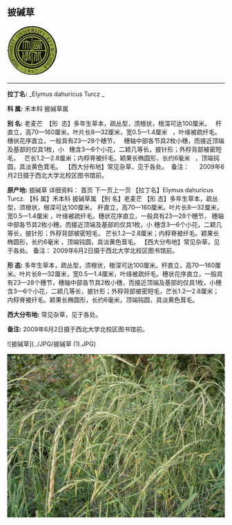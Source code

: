 ## 披碱草

![西北大学校园网络植物志](../JPG/nwu.gif)

---

**拉丁名:**  _Elymus dahuricus Turcz _

**科 属:** 禾本科 披碱草属

**别 名:** 老麦芒
 【形  态】多年生草本，疏丛型，须根状，根深可达100厘米。
  秆直立，高70—160厘米。叶片长8—32厘米，宽0.5—1.4厘米
  ，叶缘被疏纤毛。穗状花序直立，一般具有23—28个穗节，
  穗轴中部各节具2枚小穗，而接近顶端及基部的仅具1枚，小
  穗含3—6个小花，二颖几等长，披针形；外稃背部被密短毛，
  芒长1.2—2.8厘米；内稃脊被纤毛。颖果长椭圆形，长约6毫米
  ，顶端钝圆，具淡黄色茸毛。
 【西大分布地】常见杂草，见于各处。
 备注：
     2009年6月2日摄于西北大学北校区图书馆前。

**原产地:** 披碱草
详细资料： 首页 下一页上一页
【拉丁名】Elymus dahuricus Turcz.
【科 属】禾本科 披碱草属
【别 名】老麦芒
【形 态】多年生草本，疏丛型，须根状，根深可达100厘米。
 秆直立，高70—160厘米。叶片长8—32厘米，宽0.5—1.4厘米
 ，叶缘被疏纤毛。穗状花序直立，一般具有23—28个穗节，
 穗轴中部各节具2枚小穗，而接近顶端及基部的仅具1枚，小
 穗含3—6个小花，二颖几等长，披针形；外稃背部被密短毛，
 芒长1.2—2.8厘米；内稃脊被纤毛。颖果长椭圆形，长约6毫米
 ，顶端钝圆，具淡黄色茸毛。
【西大分布地】常见杂草，见于各处。
备注：
 2009年6月2日摄于西北大学北校区图书馆前。

**形  态:** 多年生草本，疏丛型，须根状，根深可达100厘米。秆直立，高70—160厘米。叶片长8—32厘米，宽0.5—1.4厘米，叶缘被疏纤毛。穗状花序直立，一般具有23—28个穗节，穗轴中部各节具2枚小穗，而接近顶端及基部的仅具1枚，小穗含3—6个小花，二颖几等长，披针形；外稃背部被密短毛，芒长1.2—2.8厘米；内稃脊被纤毛。颖果长椭圆形，长约6毫米，顶端钝圆，具淡黄色茸毛。

**西大分布地:** 常见杂草，见于各处。

**备注:** 2009年6月2日摄于西北大学北校区图书馆前。

![披碱草](../JPG/披碱草 (1).JPG) 

![披碱草](../JPG/披碱草.JPG) 

